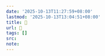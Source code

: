 ```yaml
---
date: '2025-10-13T11:27:59+08:00'
lastmod: '2025-10-13T13:04:51+08:00'
title: 󰚺
url: 󰚺
tags: []
src:
note:
---
```

